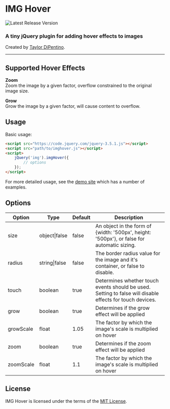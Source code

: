# IMG Hover

![Latest Release Version](https://img.shields.io/badge/Latest-v0.0.1-blue "Latest Release Version")

### A tiny jQuery plugin for adding hover effects to images

Created by [Taylor DiPentino](https://github.com/taylordipentino).

---

## Supported Hover Effects

**Zoom**  
Zoom the image by a given factor, overflow constrained to the original image size.

**Grow**  
Grow the image by a given factor, will cause content to overflow.

## Usage
Basic usage:  

```html
<script src="https://code.jquery.com/jquery-3.5.1.js"></script>
<script src="path/to/imghover.js"></script>
<script>
    jQuery('img').imgHover({
        // options
    });
</script>
```

For more detailed usage, see the [demo site](#) which has a number of examples. 

## Options
<table>
    <thead>
        <tr>
            <th>Option</th>
            <th>Type</th>
            <th>Default</th>
            <th>Description</th>
        </tr>
    </thead>
    <tbody>
        <tr>
            <td>size</td>
            <td>object|false</td>
            <td>false</td>
            <td>
                An object in the form of {width: '500px', height: '500px'}, or false for automatic sizing.
            </td>
        </tr>
        <tr>
            <td>radius</td>
            <td>string|false</td>
            <td>false</td>
            <td>The border radius value for the image and it's container, or false to disable.</td>
        </tr>
        <tr>
            <td>touch</td>
            <td>boolean</td>
            <td>true</td>
            <td>Determines whether touch events should be used. Setting to false will disable effects for touch devices.</td>
        </tr>
        <tr>
            <td>grow</td>
            <td>boolean</td>
            <td>true</td>
            <td>Determines if the grow effect will be applied</td>
        </tr>
        <tr>
            <td>growScale</td>
            <td>float</td>
            <td>1.05</td>
            <td>The factor by which the image's scale is multiplied on hover</td>
        </tr>
        <tr>
            <td>zoom</td>
            <td>boolean</td>
            <td>true</td>
            <td>Determines if the zoom effect will be applied</td>
        </tr>
        <tr>
            <td>zoomScale</td>
            <td>float</td>
            <td>1.1</td>
            <td>The factor by which the image's scale is multiplied on hover</td>
        </tr>
    </tbody>
</table>

## License
IMG Hover is licensed under the terms of the [MIT License](https://opensource.org/licenses/MIT).

